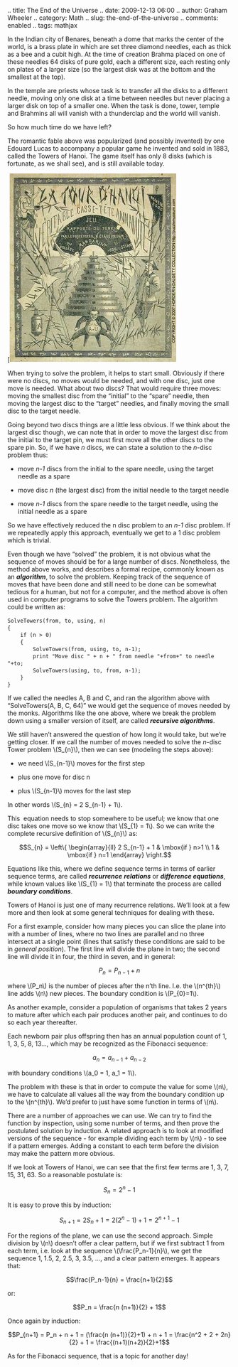 .. title: The End of the Universe
.. date: 2009-12-13 06:00
.. author: Graham Wheeler
.. category: Math
.. slug: the-end-of-the-universe
.. comments: enabled
.. tags: mathjax

In the Indian city of Benares, beneath a dome that marks the center of
the world, is a brass plate in which are set three diamond needles, each
as thick as a bee and a cubit high. At the time of creation Brahma
placed on one of these needles 64 disks of pure gold, each a different
size, each resting only on plates of a larger size (so the largest disk
was at the bottom and the smallest at the top).

In the temple are priests whose task is to transfer all the disks to a
different needle, moving only one disk at a time between needles but
never placing a larger disk on top of a smaller one. When the task is
done, tower, temple and Brahmins all will vanish with a thunderclap and
the world will vanish.

So how much time do we have left?

The romantic fable above was popularized (and possibly invented) by one
Edouard Lucas to accompany a popular game he invented and sold in 1883,
called the Towers of Hanoi. The game itself has only 8 disks (which is
fortunate, as we shall see), and is still available today.

[![](/images/200703_hanoi_1st_lab_375.jpg "An original Edouard Lucas puzzle. Photo courtesy of the Puzzle Museum.  (C)2009 Hordern-Dalgety Collection <http://puzzlemuseum.org>")

When trying to solve the problem, it helps to start small. Obviously if
there were no discs, no moves would be needed, and with one disc, just
one move is needed. What about two discs? That would require three
moves: moving the smallest disc from the “initial” to the “spare”
needle, then moving the largest disc to the “target” needles, and
finally moving the small disc to the target needle.

Going beyond two discs things are a little less obvious. If we think
about the largest disc though, we can note that in order to move the
largest disc from the initial to the target pin, we must first move all
the other discs to the spare pin. So, if we have *n* discs, we can state
a solution to the *n*-disc problem thus:

- move *n-1* discs from the initial to the spare needle, using the
target needle as a spare

- move disc *n* (the largest disc) from the initial needle to the target
needle

- move *n-1* discs from the spare needle to the target needle, using the
initial needle as a spare

So we have effectively reduced the n disc problem to an *n-1* disc
problem. If we repeatedly apply this approach, eventually we get to a 1
disc problem which is trivial.

Even though we have “solved” the problem, it is not obvious what the
sequence of moves should be for a large number of discs. Nonetheless,
the method above works, and describes a formal recipe, commonly known as
an ***algorithm***, to solve the problem. Keeping track of the sequence
of moves that have been done and still need to be done can be somewhat
tedious for a human, but not for a computer, and the method above is
often used in computer programs to solve the Towers problem. The
algorithm could be written as:

    SolveTowers(from, to, using, n)
    {
    	if (n > 0)
        {
            SolveTowers(from, using, to, n-1);
            print "Move disc " + n + " from needle "+from+" to needle "+to;
            SolveTowers(using, to, from, n-1);
        }
    }

If we called the needles A, B and C, and ran the algorithm above with
“SolveTowers(A, B, C, 64)” we would get the sequence of moves needed by
the monks. Algorithms like the one above, where we break the problem
down using a smaller version of itself, are called ***recursive
algorithms***.

We still haven’t answered the question of how long it would take, but
we’re getting closer. If we call the number of moves needed to solve the
*n*-disc Tower problem \\(S_{n}\\), then we can see (modeling the
steps above):

- we need \\(S_{n-1}\\) moves for the first step

- plus one move for disc n

- plus \\(S_{n-1}\\) moves for the last step

In other words \\(S_{n} = 2 S_{n-1} + 1\\).

This  equation needs to stop somewhere to be useful; we know that one
disc takes one move so we know that \\(S_{1} = 1\\). So we can write
the complete recursive definition of \\(S_{n}\\) as:

$$S_{n} = \left\{ \begin{array}{ll} 2 S_{n-1} + 1 & \mbox{if
} n>1 \\ 1 & \mbox{if } n=1 \end{array} \right.$$

Equations like this, where we define sequence terms in terms of earlier
sequence terms, are called ***recurrence** **relations*** or
***difference equations***, while known values like \\(S_{1} = 1\\)
that terminate the process are called ***boundary conditions***.

Towers of Hanoi is just one of many recurrence relations. We’ll look at
a few more and then look at some general techniques for dealing with
these.

For a first example, consider how many pieces you can slice the plane
into with a number of lines, where no two lines are parallel and no
three intersect at a single point (lines that satisfy these conditions
are said to be in *general position*). The first line will divide the
plane in two; the second line will divide it in four, the third in
seven, and in general:

$$P_n = P_{n-1} + n$$

where \\(P_n\\) is the number of pieces after the n’th line. I.e.
the \\(n^{th}\\) line adds \\(n\\) new pieces. The boundary
condition is \\(P_{0}=1\\).

As another example, consider a population of organisms that takes 2
years to mature after which each pair produces another pair, and
continues to do so each year thereafter.

Each newborn pair plus offspring then has an annual population count of
1, 1, 3, 5, 8, 13…, which may be recognized as the Fibonacci sequence:

$$a_n = a_{n-1} + a_{n-2}$$

with boundary conditions \\(a_0 = 1, a_1 = 1\\).

The problem with these is that in order to compute the value for
some \\(n\\), we have to calculate all values all the way from the
boundary condition up to the \\(n^{th}\\). We’d prefer to just have
some function in terms of \\(n\\).

There are a number of approaches we can use. We can try to find the
function by inspection, using some number of terms, and then prove the
postulated solution by induction. A related approach is to look at
modified versions of the sequence - for example dividing each term
by \\(n\\) - to see if a pattern emerges. Adding a constant to each
term before the division may make the pattern more obvious.

If we look at Towers of Hanoi, we can see that the first few terms are
1, 3, 7, 15, 31, 63. So a reasonable postulate is:

$$S_n = 2^n - 1$$

It is easy to prove this by induction:

$$S_{n+1} = 2 S_n + 1 = 2 (2^n - 1) + 1 = 2^{n+1} - 1$$

For the regions of the plane, we can use the second approach. Simple
division by \\(n\\) doesn’t offer a clear pattern, but if we first
subtract 1 from each term, i.e. look at the sequence
\\(\frac{P_n-1}{n}\\), we get the sequence 1, 1.5, 2, 2.5, 3, 3.5, …, and
a clear pattern emerges. It appears that:

$$\frac{P_n-1}{n} = \frac{n+1}{2}$$

or:

$$P_n = \frac{n (n+1)}{2} + 1$$

Once again by induction:

$$P_{n+1} = P_n + n + 1 = (\frac{n (n+1)}{2}+1) + n + 1 = \frac{n^2 + 2 + 2n}{2} + 1 = \frac{(n+1)(n+2)}{2}+1$$

As for the Fibonacci sequence, that is a topic for another day!
